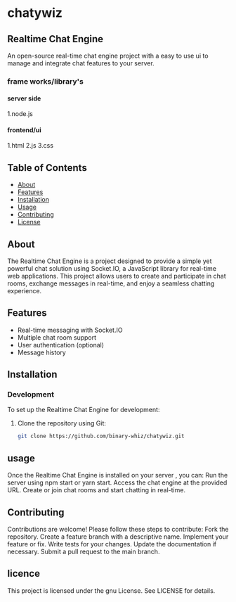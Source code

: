 # chatywiz 

## Realtime Chat Engine
An open-source real-time chat engine project with a easy to use ui to manage and integrate chat features to your server.

### frame works/library's 
#### server side
 1.node.js
#### frontend/ui
 1.html
 2.js
 3.css
 
## Table of Contents
- [About](#about)
- [Features](#features)
- [Installation](#installation)
- [Usage](#usage)
- [Contributing](#contributing)
- [License](#license)

## About
The Realtime Chat Engine is a project designed to provide a simple yet powerful chat solution using Socket.IO, a JavaScript library for real-time web applications. This project allows users to create and participate in chat rooms, exchange messages in real-time, and enjoy a seamless chatting experience.

## Features
- Real-time messaging with Socket.IO
- Multiple chat room support
- User authentication (optional)
- Message history

## Installation
### Development
To set up the Realtime Chat Engine for development:

1. Clone the repository using Git:
   ```bash
   git clone https://github.com/binary-whiz/chatywiz.git

## usage
Once the Realtime Chat Engine is installed on your server , you can:
Run the server using npm start or yarn start.
Access the chat engine at the provided URL.
Create or join chat rooms and start chatting in real-time.

## Contributing
Contributions are welcome! Please follow these steps to contribute:
Fork the repository.
Create a feature branch with a descriptive name.
Implement your feature or fix.
Write tests for your changes.
Update the documentation if necessary.
Submit a pull request to the main branch.

## licence
This project is licensed under the gnu License. See LICENSE for details.
